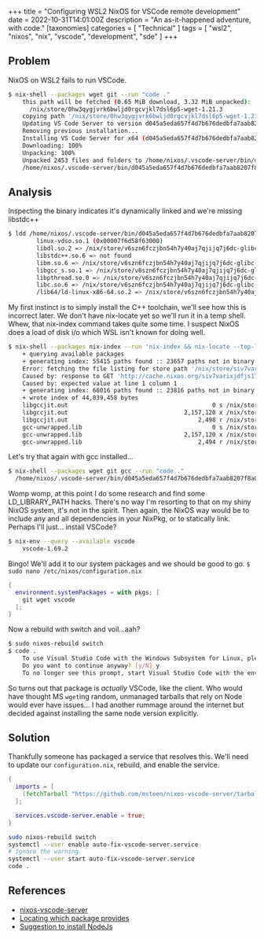 +++
title = "Configuring WSL2 NixOS for VSCode remote development"
date = 2022-10-31T14:01:00Z
description = "An as-it-happened adventure, with code."
[taxonomies]
categories = [ "Technical" ]
tags = [ "wsl2", "nixos", "nix", "vscode", "development", "sde" ]
+++

## Problem

NixOS on WSL2 fails to run VSCode.

```Bash
$ nix-shell --packages wget git --run "code ."
    this path will be fetched (0.65 MiB download, 3.32 MiB unpacked):
      /nix/store/0hw3qygjvrk6bwljd0rgcvjkl7dsl6p5-wget-1.21.3
    copying path '/nix/store/0hw3qygjvrk6bwljd0rgcvjkl7dsl6p5-wget-1.21.3' from 'https://cache.nixos.org'...
    Updating VS Code Server to version d045a5eda657f4d7b676dedbfa7aab8207f8a075
    Removing previous installation...
    Installing VS Code Server for x64 (d045a5eda657f4d7b676dedbfa7aab8207f8a075)
    Downloading: 100%
    Unpacking: 100%
    Unpacked 2453 files and folders to /home/nixos/.vscode-server/bin/d045a5eda657f4d7b676dedbfa7aab8207f8a075.
    /home/nixos/.vscode-server/bin/d045a5eda657f4d7b676dedbfa7aab8207f8a075/bin/remote-cli/code: line 12: /home/nixos/.vscode-server/bin/d045a5eda657f4d7b676dedbfa7aab8207f8a075/node: No such file or directory
```

## Analysis

Inspecting the binary indicates it's dynamically linked and we're missing libstdc++

```Bash
$ ldd /home/nixos/.vscode-server/bin/d045a5eda657f4d7b676dedbfa7aab8207f8a075/node
        linux-vdso.so.1 (0x00007f6d58f63000)
        libdl.so.2 => /nix/store/v6szn6fczjbn54h7y40aj7qjijq7j6dc-glibc-2.34-210/lib/libdl.so.2 (0x00007f6d58f58000)
        libstdc++.so.6 => not found
        libm.so.6 => /nix/store/v6szn6fczjbn54h7y40aj7qjijq7j6dc-glibc-2.34-210/lib/libm.so.6 (0x00007f6d58e7f000)
        libgcc_s.so.1 => /nix/store/v6szn6fczjbn54h7y40aj7qjijq7j6dc-glibc-2.34-210/lib/libgcc_s.so.1 (0x00007f6d58e65000)
        libpthread.so.0 => /nix/store/v6szn6fczjbn54h7y40aj7qjijq7j6dc-glibc-2.34-210/lib/libpthread.so.0 (0x00007f6d58e60000)
        libc.so.6 => /nix/store/v6szn6fczjbn54h7y40aj7qjijq7j6dc-glibc-2.34-210/lib/libc.so.6 (0x00007f6d58c60000)
        /lib64/ld-linux-x86-64.so.2 => /nix/store/v6szn6fczjbn54h7y40aj7qjijq7j6dc-glibc-2.34-210/lib64/ld-linux-x86-64.so.2 (0x00007f6d58f64000)
```

My first instinct is to simply install the C++ toolchain, we'll see how this is incorrect later.
We don't have nix-locate yet so we'll run it in a temp shell.
Whew, that nix-index command takes quite some time.
I suspect NixOS does a load of disk i/o which WSL isn't known for doing well.

```Bash
$ nix-shell --packages nix-index --run 'nix-index && nix-locate --top-level libstdc++.so.6 | grep gcc'
    + querying available packages
    + generating index: 55415 paths found :: 23657 paths not in binary cache :: 08452 paths in queue
    Error: fetching the file listing for store path '/nix/store/siv7varixjdfjs17i3qfrvyc072rx55j-ia-writer-duospace-20180721' failed
    Caused by: response to GET 'http://cache.nixos.org/siv7varixjdfjs17i3qfrvyc072rx55j.ls' failed to parse (response saved to /run/user/1000/file_listing.json.1)
    Caused by: expected value at line 1 column 1
    + generating index: 66016 paths found :: 23816 paths not in binary cache :: 00000 paths in queue
    + wrote index of 44,839,458 bytes
    libgccjit.out                                         0 s /nix/store/7mlq5b4622xk7754rrz20zs9m73j65p4-libgccjit-11.3.0/lib/libstdc++.so.6
    libgccjit.out                                 2,157,120 x /nix/store/7mlq5b4622xk7754rrz20zs9m73j65p4-libgccjit-11.3.0/lib/libstdc++.so.6.0.29
    libgccjit.out                                     2,498 r /nix/store/7mlq5b4622xk7754rrz20zs9m73j65p4-libgccjit-11.3.0/lib/libstdc++.so.6.0.29-gdb.py
    gcc-unwrapped.lib                                     0 s /nix/store/8mhaj6yvvb7rq0kl5xmg6wl9myxvs804-gcc-11.3.0-lib/lib/libstdc++.so.6
    gcc-unwrapped.lib                             2,157,120 x /nix/store/8mhaj6yvvb7rq0kl5xmg6wl9myxvs804-gcc-11.3.0-lib/lib/libstdc++.so.6.0.29
    gcc-unwrapped.lib                                 2,494 r /nix/store/8mhaj6yvvb7rq0kl5xmg6wl9myxvs804-gcc-11.3.0-lib/lib/libstdc++.so.6.0.29-gdb.py
```

Let's try that again with gcc installed...

```Bash
$ nix-shell --packages wget git gcc --run "code ."
  /home/nixos/.vscode-server/bin/d045a5eda657f4d7b676dedbfa7aab8207f8a075/bin/remote-cli/code: line 12: /home/nixos/.vscode-server/bin/d045a5eda657f4d7b676dedbfa7aab8207f8a075/node: No such file or **directory**
```

Womp womp, at this point I do some research and find some LD_LIBRARY_PATH hacks.
There's no way I'm resorting to that on my shiny NixOS system, it's not in the spirit.
Then again, the NixOS way would be to include any and all dependencies in your NixPkg, or to statically link.
Perhaps I'll just... install VSCode?

```Bash
$ nix-env --query --available vscode
    vscode-1.69.2
```

Bingo! We'll add it to our system packages and we should be good to go.
`$ sudo nano /etc/nixos/configuration.nix`

```Nix
{
  environment.systemPackages = with pkgs; [
    git wget vscode
  ];
}
```

Now a rebuild with switch and voil...aah?

```Bash
$ sudo nixos-rebuild switch
$ code .
    To use Visual Studio Code with the Windows Subsystem for Linux, please install Visual Studio Code in Windows and uninstall the Linux version in WSL. You can then use the `code` command in a WSL terminal just as you would in a normal command prompt.
    Do you want to continue anyway? [y/N] y
    To no longer see this prompt, start Visual Studio Code with the environment variable DONT_PROMPT_WSL_INSTALL defined.
```

So turns out that package is _actually_ VSCode, like the client.
Who would have thought MS `wget`ing random, unmanaged tarballs that rely on Node would ever have issues...
I had another rummage around the internet but decided against installing the same node version explicitly.

## Solution

Thankfully someone has packaged a service that resolves this.
We'll need to update our `configuration.nix`, rebuild, and enable the service.

```Nix
{
  imports = [
    (fetchTarball "https://github.com/msteen/nixos-vscode-server/tarball/master")
  ];

  services.vscode-server.enable = true;
}
```

```Bash
sudo nixos-rebuild switch
systemctl --user enable auto-fix-vscode-server.service
# Ignore the warning
systemctl --user start auto-fix-vscode-server.service
code .
```

## References

- [nixos-vscode-server](https://github.com/msteen/nixos-vscode-server)
- [Locating which package provides](https://discourse.nixos.org/t/what-package-provides-libstdc-so-6/18707/3)
- [Suggestion to install NodeJs](https://www.reddit.com/r/NixOS/comments/ivzrm2/trying_to_get_vscode_to_work_remotely_on_a_nixos/)
